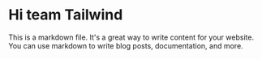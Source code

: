 # Hi team Tailwind

This is a markdown file. It's a great way to write content for your website. You can use markdown to write blog posts, documentation, and more.
